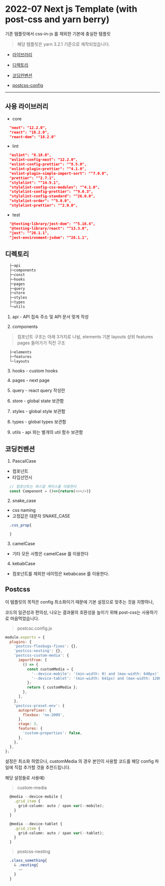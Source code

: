 # 2022-07 Next js Template (with post-css and yarn berry)

기존 템플릿에서 css-in-js 를 제외한 기본에 충실한 템플릿

> 해당 템플릿은 yarn 3.2.1 기준으로 제작되었습니다.

- [라이브러리](#라이브러리)

- [디렉토리](#디렉토리)

- [코딩컨벤션](#코딩컨벤션)

- [postcss-config](#Postcss)

---



## 사용 라이브러리

- core

```json
  "next": "12.2.0",
  "react": "18.2.0",
  "react-dom": "18.2.0"
```

- lint

```json
  "eslint": "8.18.0",
  "eslint-config-next": "12.2.0",
  "eslint-config-prettier": "^8.5.0",
  "eslint-plugin-prettier": "^4.1.0",
  "eslint-plugin-simple-import-sort": "^7.0.0",
  "prettier": "^2.7.1",
  "stylelint": "^14.9.1",
  "stylelint-config-css-modules": "^4.1.0",
  "stylelint-config-prettier": "^9.0.3",
  "stylelint-config-standard": "^26.0.0",
  "stylelint-order": "^5.0.0",
  "stylelint-prettier": "^2.0.0",
```

- test

```json
  "@testing-library/jest-dom": "^5.16.4",
  "@testing-library/react": "^13.3.0",
  "jest": "^28.1.1",
  "jest-environment-jsdom": "^28.1.1",
```

## 디렉토리

```bash
  ├─api
  ├─components
  ├─const
  ├─hooks
  ├─pages
  ├─query
  ├─store
  ├─styles
  ├─types
  └─utils
```

1. api - API 접속 주소 및 API 문서 맞게 작성

2. components 

> 컴포넌트 구조는 아래 3가지로 나뉨, elements 기본 layouts 상위 features pages 들어가기 직전 구조

```bash
  ├─elements
  ├─features
  └─layouts
```

3. hooks - custom hooks

4. pages - next page

5. query - react query 작성란

6. store - global state 보관함

7. styles - global style 보관함

8. types - global types 보관함

9. utils - api 와는 별개의 util 함수 보관함

## 코딩컨벤션

1. PascalCase
  - 컴포넌트 
  - 타입선언시

```ts
  // 컴포넌트는 파스칼 케이스를 이용한다
  const Component = ()=>{return(<></>)}
```

2. snake_case
  - css naming
  - 고정값은 대문자 SNAKE_CASE

```css
  .css_prop{

  }
```

3. camelCase
  - 기타 모든 사항은 camelCase 를 이용한다

4. kebabCase
  - 컴포넌트를 제외한 네이밍은 kebabcase 를 이용한다.


## Postcss

이 템플릿의 목적은 config 최소화이기 때문에 기본 설정으로 맞추는 것을 지향하나, 

코드의 일관성과 편의성, 나오는 결과물의 호환성을 높이기 위해 post-css는 사용하기로 마음먹었습니다.

> postcsc.config.js

```js
module.exports = {
  plugins: {
    'postcss-flexbugs-fixes': {},
    'postcss-nesting': {},
    'postcss-custom-media': {
      importFrom: [
        () => {
          const customMedia = {
            '--device-mobile': '(min-width: 0) and (max-width: 640px)',
            '--device-tablet': '(min-width: 641px) and (max-width: 1280px)',
          };
          return { customMedia };
        },
      ],
    },
    'postcss-preset-env': {
      autoprefixer: {
        flexbox: 'no-2009',
      },
      stage: 3,
      features: {
        'custom-properties': false,
      },
    },
  },
};
```

설정은 최소화 하였으나, customMedia 의 경우 본인이 사용할 코드를 해당 config 파일에 직접 추가할 것을 추천드립니다.

해당 설정들로 사용예)

> custom-media

```ts
  @media --device-mobile {
    .grid_item {
      grid-column: auto / span var(--mobile);
    }
  }

  @media --device-tablet {
    .grid_item {
      grid-column: auto / span var(--tablet);
    }
  }
```

> postcss-nesting

```css
  .class_something{
    & .nesting{
      ~~
    }
  }
```